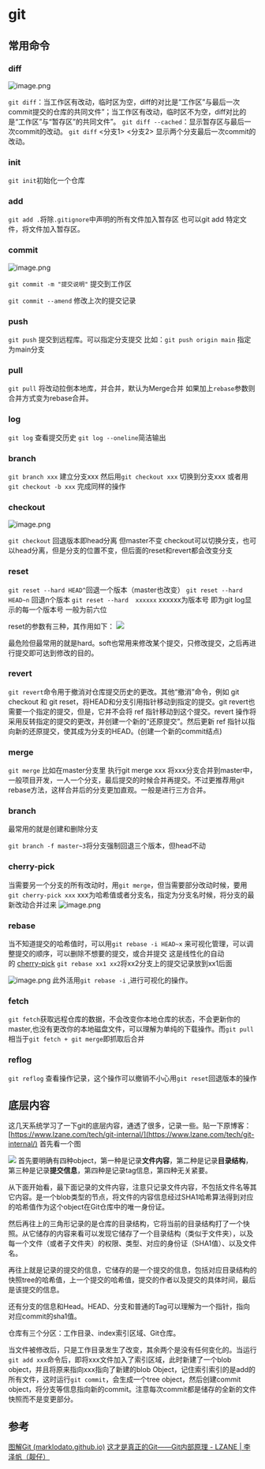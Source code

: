 # git



## 常用命令
### diff
![image.png](https://cdn.jsdelivr.net/gh/vllbc/img4blog//image/20240213213553.png)


`git diff`：当工作区有改动，临时区为空，diff的对比是“工作区”与最后一次commit提交的仓库的共同文件”；当工作区有改动，临时区不为空，diff对比的是“工作区”与“暂存区”的共同文件”。
`git diff --cached`：显示暂存区与最后一次commit的改动。
`git diff` <分支1> <分支2> 显示两个分支最后一次commit的改动。

### init
`git init`初始化一个仓库


### add 
 `git add .`将除`.gitignore`中声明的所有文件加入暂存区
 也可以git add 特定文件，将文件加入暂存区。

### commit
![image.png](https://cdn.jsdelivr.net/gh/vllbc/img4blog//image/20240213213418.png)

`git commit -m "提交说明"` 提交到工作区

`git commit --amend` 修改上次的提交记录

### push
`git push` 提交到远程库。可以指定分支提交
比如：`git push origin main` 指定为main分支

### pull

`git pull` 将改动拉倒本地库，并合并，默认为Merge合并
如果加上`rebase`参数则合并方式变为rebase合并。

### log
`git log` 查看提交历史
`git log --oneline`简洁输出


### branch

`git branch xxx` 建立分支xxx
然后用`git checkout xxx` 切换到分支xxx
或者用`git checkout -b xxx` 完成同样的操作


### checkout
![image.png](https://cdn.jsdelivr.net/gh/vllbc/img4blog//image/20240213213618.png)

`git checkout` 回退版本即head分离 但master不变
checkout可以切换分支，也可以head分离，但是分支的位置不变，但后面的reset和revert都会改变分支

### reset

`git reset --hard HEAD^`回退一个版本（master也改变）
`git reset --hard HEAD~n` 回退n个版本
`git reset --hard  xxxxxx`  xxxxxx为版本号 即为git log显示的每一个版本号 一般为前六位

reset的参数有三种，其作用如下：
![](https://cdn.jsdelivr.net/gh/vllbc/img4blog//image/Pasted%20image%2020220830163125.png)

最危险但最常用的就是hard。soft也常用来修改某个提交，只修改提交，之后再进行提交即可达到修改的目的。

### revert
`git revert`命令用于撤消对仓库提交历史的更改。其他“撤消”命令，例如 git checkout 和 git reset，将HEAD和分支引用指针移动到指定的提交。git revert也需要一个指定的提交，但是，它并不会将 ref 指针移动到这个提交。revert 操作将采用反转指定的提交的更改，并创建一个新的“还原提交”。然后更新 ref 指针以指向新的还原提交，使其成为分支的HEAD。(创建一个新的commit结点)

### merge
 `git merge` 比如在master分支里 执行git merge xxx 将xxx分支合并到master中，一般项目开发，一人一个分支，最后提交的时候合并再提交。不过更推荐用git rebase方法，这样合并后的分支更加直观。一般是进行三方合并。

### branch
最常用的就是创建和删除分支

`git branch -f master~3`将分支强制回退三个版本，但head不动


### cherry-pick
当需要另一个分支的所有改动时，用`git merge`，但当需要部分改动时候，要用`git cherry-pick xxx`   xxx为哈希值或者分支名，指定为分支名时候，将分支的最新改动合并过来
![image.png](https://cdn.jsdelivr.net/gh/vllbc/img4blog//image/20240213213806.png)


### rebase
当不知道提交的哈希值时，可以用`git rebase -i HEAD~x` 来可视化管理，可以调整提交的顺序，可以删除不想要的提交，或合并提交
这是线性化的自动的 [cherry-pick](https://marklodato.github.io/visual-git-guide/index-zh-cn.html#cherry-pick)
`git rebase xx1 xx2`将xx2分支上的提交记录放到xx1后面

![image.png](https://cdn.jsdelivr.net/gh/vllbc/img4blog//image/20240213213834.png)
此外活用`git rebase -i` ,进行可视化的操作。
### fetch
`git fetch`获取远程仓库的数据，不会改变你本地仓库的状态，不会更新你的master,也没有更改你的本地磁盘文件，可以理解为单纯的下载操作。而`git pull`相当于`git fetch + git merge`即抓取后合并

### reflog
`git reflog` 查看操作记录，这个操作可以撤销不小心用`git reset`回退版本的操作


## 底层内容

这几天系统学习了一下git的底层内容，通透了很多，记录一些。贴一下原博客：[https://www.lzane.com/tech/git-internal/](https://www.lzane.com/tech/git-internal/)
首先看一个图

![](https://cdn.jsdelivr.net/gh/vllbc/img4blog//image/Pasted%20image%2020221113190157.png)
首先要明确有四种object，第一种是记录**文件内容**，第二种是记录**目录结构**，第三种是记录**提交信息**，第四种是记录tag信息，第四种无关紧要。

从下面开始看，最下面记录的文件内容，注意只记录文件内容，不包括文件名等其它内容。是一个blob类型的节点，将文件的内容信息经过SHA1哈希算法得到对应的哈希值作为这个object在Git仓库中的唯一身份证。

然后再往上的三角形记录的是仓库的目录结构，它将当前的目录结构打了一个快照。从它储存的内容来看可以发现它储存了一个目录结构（类似于文件夹），以及每一个文件（或者子文件夹）的权限、类型、对应的身份证（SHA1值）、以及文件名。

再往上就是记录的提交的信息，它储存的是一个提交的信息，包括对应目录结构的快照tree的哈希值，上一个提交的哈希值，提交的作者以及提交的具体时间，最后是该提交的信息。

还有分支的信息和Head。HEAD、分支和普通的Tag可以理解为一个指针，指向对应commit的sha1值。

仓库有三个分区：工作目录、index索引区域、Git仓库。

当文件被修改后，只是工作目录发生了改变，其余两个是没有任何变化的。当运行`git add xxx`命令后，即将xxx文件加入了索引区域，此时新建了一个blob object，并且将原来指向xxx指向了新建的blob Object，记住索引索引的是add的所有文件，这时运行`git commit`，会生成一个tree object，然后创建commit object，将分支等信息指向新的commit。注意每次commit都是储存的全新的文件快照而不是变更部分。

## 参考
[图解Git (marklodato.github.io)](https://marklodato.github.io/visual-git-guide/index-zh-cn.html#reset)
[这才是真正的Git——Git内部原理 - LZANE | 李泽帆（靓仔）](https://www.lzane.com/tech/git-internal/)
